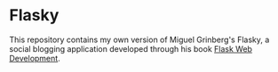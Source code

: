 # Flasky

This repository contains my own version of Miguel Grinberg's Flasky, a 
social blogging application developed through his book 
[Flask Web Development](http://www.flaskbook.com).
